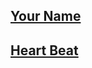 ## [Your Name](https://maicong.github.io/yourname/index.html)

## [Heart Beat](https://maicong.github.io/yourname/heartbeat.html)
